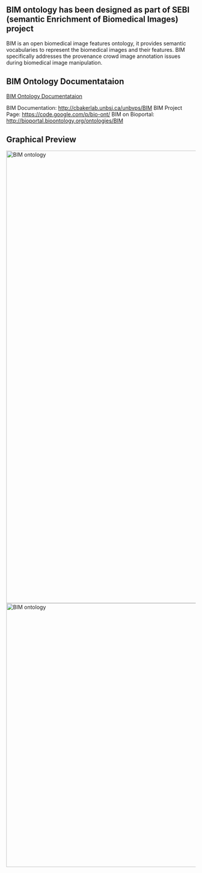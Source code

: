 ## BIM ontology has been designed as part of SEBI (semantic Enrichment of Biomedical Images) project ##
BIM is an open biomedical image features ontology, it provides semantic vocabularies to represent the biomedical images and their features. BIM specifically addresses the provenance crowd image annotation issues during biomedical image manipulation.

## BIM Ontology Documentataion ##

[BIM Ontology Documentataion](http://cbakerlab.unbsj.ca/unbvps/BIM)

BIM Documentation: http://cbakerlab.unbsj.ca/unbvps/BIM
BIM Project Page: https://code.google.com/p/bio-ont/
BIM on Bioportal: http://bioportal.bioontology.org/ontologies/BIM

## Graphical Preview ##
<img src='https://ahmedchan.files.wordpress.com/2014/09/advance_bim.png' alt='BIM ontology' width='800' height='1200' />
<img src='https://ahmedchan.files.wordpress.com/2014/09/biomedical-image.png' alt='BIM ontology' width='800' height='700' />


